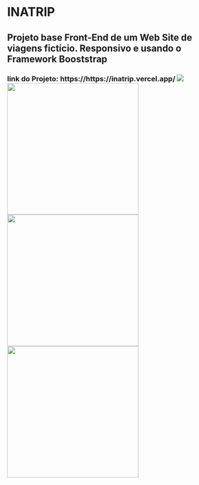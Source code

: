 # INATRIP
<h2> Projeto base Front-End de um Web Site de viagens fictício. Responsivo e usando o Framework Booststrap</h2>
<h3>link do Projeto: https://https://inatrip.vercel.app/
<img src="https://github.com/luizjxcoder/INATRIP/blob/master/img/prints/pag1.png">

<img src="https://github.com/luizjxcoder/INATRIP/blob/master/img/prints/pag3.png" width="305px">
  
<img src="https://github.com/luizjxcoder/INATRIP/blob/master/img/prints/pag4.png" width="305px">
  
<img src="https://github.com/luizjxcoder/INATRIP/blob/master/img/prints/pag5.png" width="305px">
